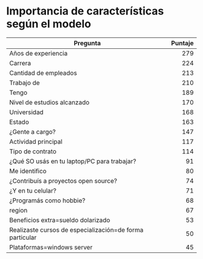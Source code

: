 # Importancia de características según el modelo

| Pregunta | Puntaje |
| -------- | -------:|
| Años de experiencia | 279 |
| Carrera | 224 |
| Cantidad de empleados | 213 |
| Trabajo de | 210 |
| Tengo | 189 |
| Nivel de estudios alcanzado | 170 |
| Universidad | 168 |
| Estado | 163 |
| ¿Gente a cargo? | 147 |
| Actividad principal | 117 |
| Tipo de contrato | 114 |
| ¿Qué SO usás en tu laptop/PC para trabajar? | 91 |
| Me identifico | 80 |
| ¿Contribuís a proyectos open source? | 74 |
| ¿Y en tu celular? | 71 |
| ¿Programás como hobbie? | 68 |
| region | 67 |
| Beneficios extra=sueldo dolarizado | 53 |
| Realizaste cursos de especialización=de forma particular | 50 |
| Plataformas=windows server | 45 |
